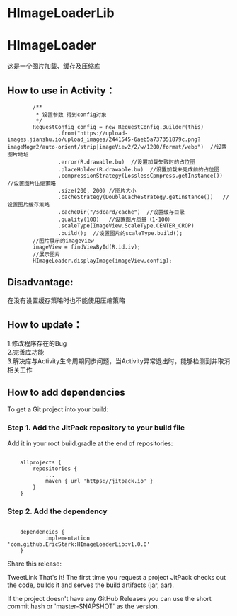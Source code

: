 # HImageLoaderLib
# HImageLoader

这是一个图片加载、缓存及压缩库

## How to use in Activity：

```
        /**
         * 设置参数 得到config对象
         */
        RequestConfig config = new RequestConfig.Builder(this)
                .from("https://upload-images.jianshu.io/upload_images/2441545-6aeb5a737351879c.png?imageMogr2/auto-orient/strip|imageView2/2/w/1200/format/webp")  //设置图片地址
                .error(R.drawable.bu)  //设置加载失败时的占位图
                .placeHolder(R.drawable.bu)  //设置加载未完成前的占位图
                .compressionStrategy(LosslessCpmpress.getInstance()) //设置图片压缩策略
                .size(200, 200) //图片大小
                .cacheStrategy(DoubleCacheStrategy.getInstance())   //设置图片缓存策略
                .cacheDir("/sdcard/cache")  //设置缓存目录
                .quality(100)   //设置图片质量（1-100）
                .scaleType(ImageView.ScaleType.CENTER_CROP)
                .build();  //设置图片的scaleType.build();
        //图片展示的imageview
        imageView = findViewById(R.id.iv);
        //展示图片
        HImageLoader.displayImage(imageView,config);
```

## Disadvantage:

在没有设置缓存策略时也不能使用压缩策略

## How to update：

1.修改程序存在的Bug  
2.完善库功能  
3.解决库与Activity生命周期同步问题，当Activity异常退出时，能够检测到并取消相关工作  
## How to add dependencies
To get a Git project into your build:

### Step 1. Add the JitPack repository to your build file

Add it in your root build.gradle at the end of repositories:
```

	allprojects {
		repositories {
			...
			maven { url 'https://jitpack.io' }
		}
	}
```
### Step 2. Add the dependency
```

	dependencies {
	        implementation 'com.github.EricStark:HImageLoaderLib:v1.0.0'
	}
```
Share this release:

TweetLink
That's it! The first time you request a project JitPack checks out the code, builds it and serves the build artifacts (jar, aar).

If the project doesn't have any GitHub Releases you can use the short commit hash or 'master-SNAPSHOT' as the version.
